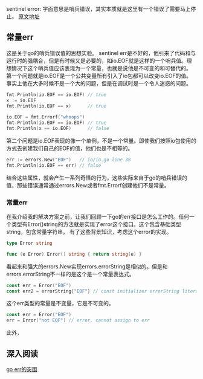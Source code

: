  sentinel error: 字面意思是哨兵错误，其实本质就是这里有一个错误了需要马上停止。
[原文地址](https://dave.cheney.net/2016/04/07/constant-errors)
## 常量err
这是关于go的哨兵错误值的思想实验。
sentinel err是不好的，他引来了代码和与运行时的强耦合，但是有时候又是必要的，如io.EOF就是这样的一个哨兵值。理想情况下这个哨兵值应该表现为一个常量，也就是说他是不可变的和可替代的。
第一个问题就是io.EOF是一个公共变量所有引入了io包都可以改变io.EOF的值。事实上他在大多时候不是一个大的问题，但是在调试时是一个令人迷惑的问题。
```go
fmt.Println(io.EOF == io.EOF) // true
x := io.EOF
fmt.Println(io.EOF == x)      // true
	
io.EOF = fmt.Errorf("whoops")
fmt.Println(io.EOF == io.EOF) // true
fmt.Println(x == io.EOF)      // false
```
第二个问题是io.EOF表现的像一个单例，不是一个常量。即使我们按照io包使用的方式去创建我们自己的EOF的值，他们也是不相等的。
```go
err := errors.New("EOF")   // io/io.go line 38
fmt.Println(io.EOF == err) // false
```
结合这些属性，就会产生一系列奇怪的行为，这些实际来自于go的哨兵错误的值，那些错误通常通过errors.New或者fmt.Errorf创建他们不是常量。
### 常量err
在我介绍我的解决方案之前，让我们回顾一下go的err接口是怎么工作的。任何一个类型有Error()string的方法就是实现了error这个接口。这个包含基础类型string，包含常量字符串。
有了这些背景知识，考虑这个error的实现。
```go
type Error string

func (e Error) Error() string { return string(e) }
```
看起来和强大的errors.New实现errors.errorString是相似的。但是和errors.errorString不一样的是这个是一个常量表达式。
```go
const err = Error("EOF") 
const err2 = errorString{"EOF"} // const initializer errorString literal is not a constant
```
这个err类型的常量是不变量，它是不可变的。
```go
const err = Error("EOF") 
err = Error("not EOF") // error, cannot assign to err
```
此外，







## 深入阅读
[go err的突围](https://www.mdeditor.tw/pl/pml6)



